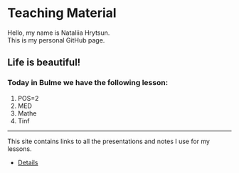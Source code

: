 # Teaching Material

Hello, my name is Nataliia Hrytsun.  
This is my personal GitHub page.

## Life is beautiful!

### Today in Bulme we have the following lesson:

1. POS=2
2. MED
3. Mathe
4. Tinf

---

This site contains links to all the presentations and notes I use for my lessons.

- [Details](details.md)

